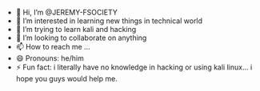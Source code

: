 - 👋 Hi, I’m @JEREMY-FSOCIETY
- 👀 I’m interested in learning new things in technical world
- 🌱 I’m trying to learn kali and hacking
- 💞️ I’m looking to collaborate on anything
- 📫 How to reach me ...
- 😄 Pronouns: he/him
- ⚡ Fun fact: i literally have no knowledge in hacking or using kali linux... i hope you guys would help me.

<!---
JEREMY-FSOCIETY/JEREMY-FSOCIETY is a ✨ special ✨ repository because its `README.md` (this file) appears on your GitHub profile.
You can click the Preview link to take a look at your changes.
--->

